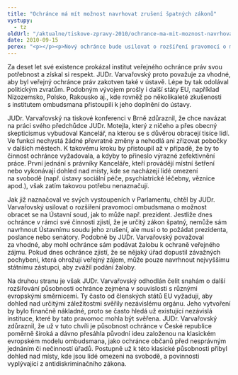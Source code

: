 ```yaml
---
title: "Ochránce má mít možnost navrhovat zrušení špatných zákonů"
vystupy:
  - tz
oldUrl: "/aktualne/tiskove-zpravy-2010/ochrance-ma-mit-moznost-navrhovat-zruseni-spatnych-zakonu"
date: 2010-09-15
perex: "<p></p><p>Nový ochránce bude usilovat o rozšíření pravomocí o možnost navrhovat Ústavnímu soudu zrušení zákonů a možnost podávat žaloby k ochraně veřejného zájmu. Na druhou stranu hodlá čelit snahám o rozšiřování působnosti v návaznosti na nejrůznější evropské směrnice. </p>"
---
```


<!-- imported from the old website -->

<p>Za deset let své existence prokázal institut veřejného ochránce práv svou potřebnost a získal si respekt. JUDr. Varvařovský proto považuje za vhodné, aby byl veřejný ochránce práv zakotven také v ústavě. Lépe by tak odolával politickým zvratům. Podobným vývojem prošly i další státy EU, například Nizozemsko, Polsko, Rakousko aj., kde rovněž po několikaleté zkušenosti s institutem ombudsmana přistoupili k jeho doplnění do ústavy.</p><p>JUDr. Varvařovský na tiskové konferenci v Brně zdůraznil, že chce navázat na práci svého předchůdce JUDr. Motejla, který z ničeho a přes obecný skepticismus vybudoval Kancelář, na kterou se s důvěrou obracejí tisíce lidí. Ve funkci nechystá žádné převratné změny a nehodlá ani zřizovat pobočky v dalších městech. K takovému kroku by přistoupil až v případě, že by to činnost ochránce vyžadovala, a kdyby to přineslo výrazné zefektivnění práce. První jednání s právníky Kanceláře, kteří provádějí místní šetření nebo vykonávají dohled nad místy, kde se nacházejí lidé omezení na svobodě (např. ústavy sociální péče, psychiatrické léčebny, věznice apod.), však zatím takovou potřebu nenaznačují.</p><p>Jak již naznačoval ve svých vystoupeních v Parlamentu, chtěl by JUDr. Varvařovský usilovat o rozšíření pravomocí ombudsmana o možnost obracet se na Ústavní soud, jak to může např. prezident. Jestliže dnes ochránce v rámci své činnosti zjistí, že je určitý zákon špatný, nemůže sám navrhnout Ústavnímu soudu jeho zrušení, ale musí o to požádat prezidenta, poslance nebo senátory. Podobně by JUDr. Varvařovský považoval za vhodné, aby mohl ochránce sám podávat žalobu k ochraně veřejného zájmu. Pokud dnes ochránce zjistí, že se nějaký úřad dopustil závažných pochybení, která ohrožují veřejný zájem, může pouze navrhnout nejvyššímu státnímu zástupci, aby zvážil podání žaloby.</p><p>Na druhou stranu je však JUDr. Varvařovský odhodlán čelit snahám o další rozšiřování působnosti ochránce zejména v souvislosti s různými evropskými směrnicemi. Ty často od členských států EU vyžadují, aby dohled nad určitými záležitostmi svěřily nezávislému orgánu. Jeho vytvoření by bylo finančně nákladné, proto se často hledá už existující nezávislá instituce, které by tato pravomoc mohla být svěřena. JUDr. Varvařovský zdůraznil, že už v tuto chvíli je působnost ochránce v České republice poměrně široká a dávno přesáhla původní ideu založenou na klasickém evropském modelu ombudsmana, jako ochránce občanů před nesprávným jednáním či nečinností úřadů. Postupně už k této klasické působnosti přibyl dohled nad místy, kde jsou lidé omezeni na svobodě, a povinnosti vyplývající z antidiskriminačního zákona.</p>
